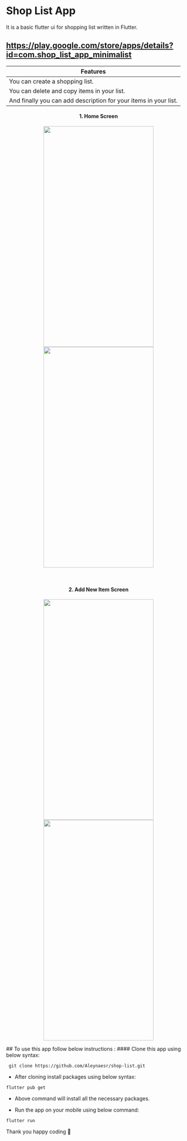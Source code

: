 # Shop List App

It is a basic flutter ui for shopping list written in Flutter.
## https://play.google.com/store/apps/details?id=com.shop_list_app_minimalist
<table align="center">
 <thead>
  <tr>
   <th> Features </th>
  </tr>
 </thead>
 <tbody>
  <tr><td>You can create a shopping list.</td></tr>
  <tr><td>You can delete and copy items in your list.</td></tr>
  <tr><td>And finally you can add description for your items in your list.</td></tr>
</table>

<h4 align="center">
1. Home Screen
</h4>

<p align="center">
<img src="https://user-images.githubusercontent.com/45822686/145045978-e79d8d9c-f52c-4799-8c74-39cf4e010f70.png" width="300" height="600">  
 <img src="https://user-images.githubusercontent.com/45822686/145045990-2d6b5bc6-7a68-4ec7-aeb1-8dd847536648.png" width="300" height="600">   
</p>
 
 </br>
 

<h4 align="center">
2. Add New Item Screen
</h4>

 <p align="center">
 
  <img src="https://user-images.githubusercontent.com/45822686/145046127-fd533df0-0800-41d2-b990-1d3374ac1480.png" width="300" height="600">  
<img src="https://user-images.githubusercontent.com/45822686/145046125-7d172079-78bb-47f1-ad4a-d3d991f5656a.png" width="300" height="600">   
 
</p>
## To use this app follow below instructions :
#### Clone this app using below syntax:

``` git clone https://github.com/Aleynaesr/shop-list.git```

* After cloning install packages using below syntax:

``` flutter pub get ```

* Above command will install all the necessary packages.

* Run the app on your mobile using below command:

``` flutter run ```


Thank you happy coding  🎈
